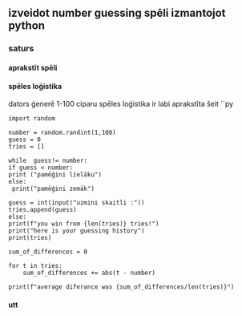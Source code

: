 ## izveidot number guessing spēli izmantojot python

### saturs

#### aprakstīt spēli 
#### spēles loģistika
dators ģenerē 1-100 ciparu
spēles loģistika ir labi aprakstīta šeit
``py

    import random

    number = random.randint(1,100)
    guess = 0
    tries = [] 

    while  guess!= number:
    if guess < number:
    print ("pamēģini lielāku")
    else:
     print("pamēģini zemāk")

    guess = int(input("uzmini skaitli :"))
    tries.append(guess)
    else:
    print(f"you win from {len(tries)} tries!")
    print("here is your guessing history")
    print(tries)

    sum_of_differences = 0

    for t in tries:
        sum_of_differences += abs(t - number)

    print(f"average diferance was {sum_of_differences/len(tries)}")
    
#### utt
